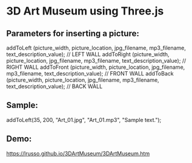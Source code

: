 # 3D Art Museum using Three.js

## Parameters for inserting a picture:

addToLeft  (picture_width, picture_location, jpg_filename, mp3_filename, text_description_value); // LEFT WALL
addToRight (picture_width, picture_location, jpg_filename, mp3_filename, text_description_value); // RIGHT WALL
addToFront (picture_width, picture_location, jpg_filename, mp3_filename, text_description_value); // FRONT WALL
addToBack  (picture_width, picture_location, jpg_filename, mp3_filename, text_description_value); // BACK WALL

## Sample:

addToLeft(35,  200, "Art_01.jpg", "Art_01.mp3", "Sample text.");

## Demo:

https://lrusso.github.io/3DArtMuseum/3DArtMuseum.htm
